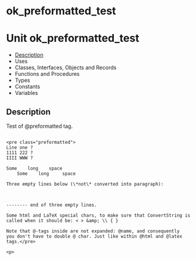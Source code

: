 # ok\_preformatted\_test


# Unit ok\_preformatted\_test

- [Description](#PasDoc-Description)
- Uses
- Classes, Interfaces, Objects and Records
- Functions and Procedures
- Types
- Constants
- Variables

<span id="PasDoc-Description"/>

## Description
Test of @preformatted tag.</p>
<p>




```</p>

<pre class="preformatted">
Line one ?
1111 222 ?
IIII WWW ?

Some    long    space
    Some    long     space

Three empty lines below (\*not\* converted into paragraph):



-------- end of three empty lines.

Some html and LaTeX special chars, to make sure that ConvertString is
called when it should be: < > &amp; \\ { }

Note that @-tags inside are not expanded: @name, and consequently
you don't have to double @ char. Just like within @html and @latex
tags.</pre>

<p>
```

<span id="PasDoc-Uses"/>
